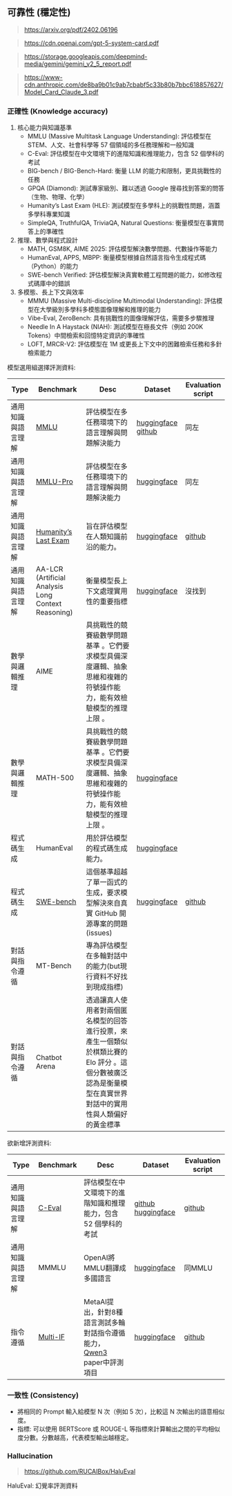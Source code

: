 

## 可靠性 (穩定性)

> https://arxiv.org/pdf/2402.06196

> https://cdn.openai.com/gpt-5-system-card.pdf

> https://storage.googleapis.com/deepmind-media/gemini/gemini_v2_5_report.pdf

> https://www-cdn.anthropic.com/de8ba9b01c9ab7cbabf5c33b80b7bbc618857627/Model_Card_Claude_3.pdf

### 正確性 (Knowledge accuracy)

1. 核心能力與知識基準
	- MMLU (Massive Multitask Language Understanding): 評估模型在 STEM、人文、社會科學等 57 個領域的多任務理解和一般知識
	- C-Eval: 評估模型在中文環境下的進階知識和推理能力，包含 52 個學科的考試
	- BIG-bench / BIG-Bench-Hard: 衡量 LLM 的能力和限制，更具挑戰性的任務
	- GPQA (Diamond): 測試專家級別、難以透過 Google 搜尋找到答案的問答（生物、物理、化學）
	- Humanity’s Last Exam (HLE): 測試模型在多學科上的挑戰性問題，涵蓋多學科專業知識
	- SimpleQA, TruthfulQA, TriviaQA, Natural Questions: 衡量模型在事實問答上的準確性
2. 推理、數學與程式設計
	- MATH, GSM8K, AIME 2025: 評估模型解決數學問題、代數操作等能力
	- HumanEval, APPS, MBPP: 衡量模型根據自然語言指令生成程式碼（Python）的能力
	- SWE-bench Verified: 評估模型解決真實軟體工程問題的能力，如修改程式碼庫中的錯誤
3. 多模態、長上下文與效率
	- MMMU (Massive Multi-discipline Multimodal Understanding): 評估模型在大學級別多學科多模態圖像理解和推理的能力
	- Vibe-Eval, ZeroBench: 具有挑戰性的圖像理解評估，需要多步驟推理
	- Needle In A Haystack (NIAH): 測試模型在極長文件（例如 200K Tokens）中間檢索和回憶特定資訊的準確性
	- LOFT, MRCR-V2: 評估模型在 1M 或更長上下文中的困難檢索任務和多針檢索能力

模型選用組選擇評測資料:

|Type|Benchmark|Desc|Dataset|Evaluation script|
|---|---|---|---|---|
|通用知識與語言理解|[MMLU](https://arxiv.org/abs/2009.03300)|評估模型在多任務環境下的語言理解與問題解決能力|[huggingface](https://huggingface.co/datasets/cais/mmlu) [github](https://github.com/hendrycks/test)|同左|
|通用知識與語言理解|[MMLU-Pro](https://arxiv.org/abs/2406.01574)|評估模型在多任務環境下的語言理解與問題解決能力|[huggingface](https://huggingface.co/datasets/TIGER-Lab/MMLU-Pro)|同左|
|通用知識與語言理解|[Humanity’s Last Exam](https://arxiv.org/abs/2501.14249)|旨在評估模型在人類知識前沿的能力。|[huggingface](https://huggingface.co/datasets/cais/hle)|[github](https://github.com/centerforaisafety/hle)|
|通用知識與語言理解|AA-LCR (Artificial Analysis Long Context Reasoning)|衡量模型長上下文處理實用性的重要指標|[huggingface](https://huggingface.co/datasets/ArtificialAnalysis/AA-LCR) |沒找到|
|數學與邏輯推理|AIME|具挑戰性的競賽級數學問題基準 。它們要求模型具備深度邏輯、抽象思維和複雜的符號操作能力，能有效檢驗模型的推理上限 。|||
|數學與邏輯推理|MATH-500|具挑戰性的競賽級數學問題基準 。它們要求模型具備深度邏輯、抽象思維和複雜的符號操作能力，能有效檢驗模型的推理上限 。|[huggingface](https://huggingface.co/datasets/HuggingFaceH4/MATH-500)||
|程式碼生成|HumanEval|用於評估模型的程式碼生成能力。|[huggingface](https://huggingface.co/datasets/openai/openai_humaneval)||
|程式碼生成|[SWE-bench](https://arxiv.org/abs/2310.06770)|這個基準超越了單一函式的生成，要求模型解決來自真實 GitHub 開源專案的問題 (issues) |[huggingface](https://huggingface.co/datasets/princeton-nlp/SWE-bench_Verified)|[github](https://github.com/SWE-bench/SWE-bench)|
|對話與指令遵循|MT-Bench|專為評估模型在多輪對話中的能力(but現行資料不好找到現成指標)|
|對話與指令遵循|Chatbot Arena|透過讓真人使用者對兩個匿名模型的回答進行投票，來產生一個類似於棋類比賽的 Elo 評分 。這個分數被廣泛認為是衡量模型在真實世界對話中的實用性與人類偏好的黃金標準|

欲新增評測資料:

|Type|Benchmark|Desc|Dataset|Evaluation script|
|---|---|---|---|---|
|通用知識與語言理解|[C-Eval](https://arxiv.org/abs/2305.08322)|評估模型在中文環境下的進階知識和推理能力，包含 52 個學科的考試|[github](https://github.com/hkust-nlp/ceval) [huggingface](https://huggingface.co/datasets/ceval/ceval-exam)|[github](https://github.com/hkust-nlp/ceval)|
|通用知識與語言理解|MMMLU|OpenAI將MMLU翻譯成多國語言|[huggingface](https://huggingface.co/datasets/openai/MMMLU)|同MMLU|
|指令遵循|[Multi-IF](https://arxiv.org/abs/2410.15553)|MetaAI提出，針對8種語言測試多輪對話指令遵循能力，[Qwen3](https://arxiv.org/abs/2505.09388) paper中評測項目|[huggingface](https://huggingface.co/datasets/facebook/Multi-IF)|[github](https://github.com/facebookresearch/Multi-IF)|

### 一致性 (Consistency)

- 將相同的 Prompt 輸入給模型 N 次（例如 5 次），比較這 N 次輸出的語意相似度。
- 指標: 可以使用 BERTScore 或 ROUGE-L 等指標來計算輸出之間的平均相似度分數。分數越高，代表模型輸出越穩定。

### Hallucination

> https://github.com/RUCAIBox/HaluEval

HaluEval: 幻覺率評測資料
